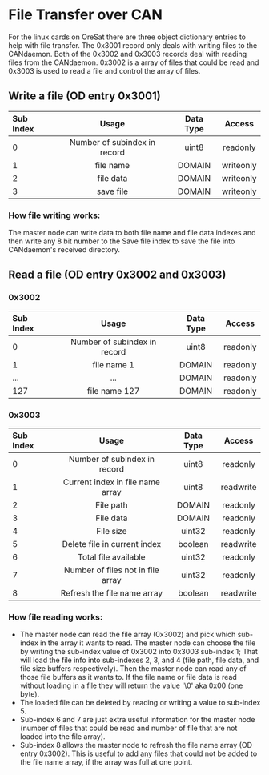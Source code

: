 # File Transfer over CAN
For the linux cards on OreSat there are three object dictionary entries to help with file transfer. The 0x3001 record only deals with writing files to the CANdaemon. Both of the 0x3002 and 0x3003 records deal with reading files from the CANdaemon. 0x3002 is a array of files that could be read and 0x3003 is used to read a file and control the array of files.

## Write a file (OD entry 0x3001)
| Sub Index | Usage                          | Data Type   | Access    |
| :-------- | :----------------------------: | :---------: | :-------: |
|     0     | Number of subindex in record   | uint8       | readonly  |
|     1     | file name                      | DOMAIN      | writeonly |
|     2     | file data                      | DOMAIN      | writeonly |
|     3     | save file                      | DOMAIN      | writeonly |

### How file writing works:
The master node can write data to both file name and file data indexes and then write any 8 bit number to the Save file index to save the file into CANdaemon's received directory. 

## Read a file (OD entry 0x3002 and 0x3003)
### 0x3002
| Sub Index | Usage                          | Data Type   | Access   |
| :-------- | :----------------------------: | :---------: | :------: |
|     0     | Number of subindex in record   | uint8       | readonly |
|     1     | file name 1                    | DOMAIN      | readonly |
|    ...    | ...                            | DOMAIN      | readonly |
|    127    | file name 127                  | DOMAIN      | readonly |

### 0x3003
| Sub Index | Usage                              | Data Type   | Access    |
| :-------- | :--------------------------------: | :---------: | :-------: |
|     0     | Number of subindex in record       | uint8       | readonly  |
|     1     | Current index in file name array   | uint8       | readwrite |
|     2     | File path                          | DOMAIN      | readonly  |
|     3     | File data                          | DOMAIN      | readonly  |
|     4     | File size                          | uint32      | readonly  |
|     5     | Delete file in current index       | boolean     | readwrite |
|     6     | Total file available               | uint32      | readonly  |
|     7     | Number of files not in file array  | uint32      | readonly  |
|     8     | Refresh the file name array        | boolean     | readwrite |

### How file reading works:
- The master node can read the file array (0x3002) and pick which sub-index in the array it wants to read. The master node can choose the file by writing the sub-index value of 0x3002 into 0x3003 sub-index 1; That will load the file info into sub-indexes 2, 3, and 4 (file path, file data, and file size buffers respectively). Then the master node can read any of those file buffers as it wants to. If the file name or file data is read without loading in a file they will return the value '\0' aka 0x00 (one byte).
- The loaded file can be deleted by reading or writing a value to sub-index 5. 
- Sub-index 6 and 7 are just extra useful information for the master node (number of files that could be read and number of file that are not loaded into the file array). 
- Sub-index 8 allows the master node to refresh the file name array (OD entry 0x3002). This is useful to add any files that could not be added to the file name array, if the array was full at one point.

